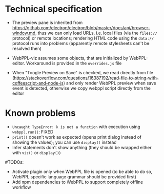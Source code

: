 # Technical specification
* The preview pane is inherited from https://github.com/electron/electron/blob/master/docs/api/browser-window.md, thus we can only load URLs, i.e. local files (via the `files://` protocol) or remote locations; rendering HTML code using the `data://` protocol runs into problems (apparently remote stylesheets can't be resolved then)
* WebPPL-viz assumes some objects, that are initialized by WebPPL-editor. Workaround is provided in the `overrides.js` file

* When "Toogle Preview on Save" is checked, we read directly from file (https://stackoverflow.com/questions/16387192/read-file-to-string-with-coffeescript-and-node-js) and only render WebPPL preview when save event is detected, otherwise we copy webppl script directly from the editor


# Known problems
* `Uncaught TypeError: k is not a function` with execution using `webppl.run()`: FIXED
* `print()` doesn't work as expected (opens print dialog instead of showing the values); you can use `display()` instead
* Infer statements don't show anything (they should be wrapped either with `viz()` or `display()`)

#TODOs:
* Activate plugin only when WebPPL file is opened (to be able to do so, WebPPL specific language grammar should be provided first)
* Add npm dependencies to WebPPL to support completely offline workflow
